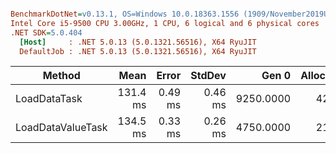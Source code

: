 ``` ini

BenchmarkDotNet=v0.13.1, OS=Windows 10.0.18363.1556 (1909/November2019Update/19H2)
Intel Core i5-9500 CPU 3.00GHz, 1 CPU, 6 logical and 6 physical cores
.NET SDK=5.0.404
  [Host]     : .NET 5.0.13 (5.0.1321.56516), X64 RyuJIT
  DefaultJob : .NET 5.0.13 (5.0.1321.56516), X64 RyuJIT


```
|            Method |     Mean |   Error |  StdDev |     Gen 0 | Allocated |
|------------------ |---------:|--------:|--------:|----------:|----------:|
|      LoadDataTask | 131.4 ms | 0.49 ms | 0.46 ms | 9250.0000 |     42 MB |
| LoadDataValueTask | 134.5 ms | 0.33 ms | 0.26 ms | 4750.0000 |     21 MB |
